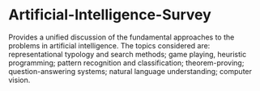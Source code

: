 # Artificial-Intelligence-Survey
Provides a unified discussion of the fundamental approaches to the problems in artificial intelligence. The topics considered are: representational typology and search methods; game playing, heuristic programming; pattern recognition and classification; theorem-proving; question-answering systems; natural language understanding; computer vision.
